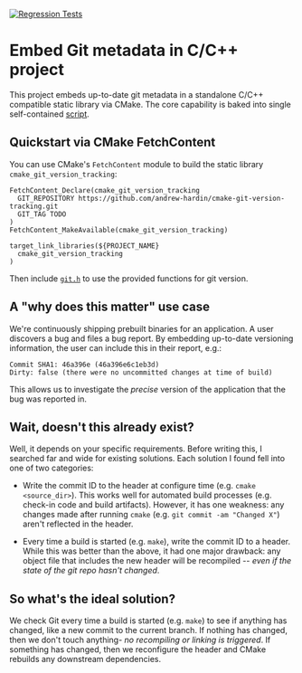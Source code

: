 [![Regression Tests](https://github.com/andrew-hardin/cmake-git-version-tracking/actions/workflows/main.yml/badge.svg)](https://github.com/andrew-hardin/cmake-git-version-tracking/actions/workflows/main.yml)
# Embed Git metadata in C/C++ project
This project embeds up-to-date git metadata in a standalone C/C++ compatible static library via CMake.
The core capability is baked into single self-contained
[script](git_watcher.cmake).

## Quickstart via CMake FetchContent
You can use CMake's `FetchContent` module to build the static library `cmake_git_version_tracking`:
```
FetchContent_Declare(cmake_git_version_tracking                   
  GIT_REPOSITORY https://github.com/andrew-hardin/cmake-git-version-tracking.git
  GIT_TAG TODO
)
FetchContent_MakeAvailable(cmake_git_version_tracking)

target_link_libraries(${PROJECT_NAME}
  cmake_git_version_tracking
)
```
Then include [`git.h`](./git.h) to use the provided functions for git version.

## A "why does this matter" use case
We're continuously shipping prebuilt binaries for an
application. A user discovers a bug and files a bug report.
By embedding up-to-date versioning information, the user
can include this in their report, e.g.:

```
Commit SHA1: 46a396e (46a396e6c1eb3d)
Dirty: false (there were no uncommitted changes at time of build)
```

This allows us to investigate the _precise_ version of the
application that the bug was reported in.

## Wait, doesn't this already exist?
Well, it depends on your specific requirements. Before writing this, I
searched far and wide for existing solutions. Each solution I found fell
into one of two categories:

- Write the commit ID to the header at configure time (e.g. `cmake <source_dir>`).
  This works well for automated build processes (e.g. check-in code and build artifacts).
  However, it has one weakness: any changes made after running `cmake`
  (e.g. `git commit -am "Changed X"`) aren't reflected in the header.

- Every time a build is started (e.g. `make`), write the commit ID to a header.
  While this was better than the above, it had one major drawback:
  any object file that includes the new header will be recompiled -- _even if the state
  of the git repo hasn't changed_.

## So what's the ideal solution?
We check Git every time a build is started (e.g. `make`) to see if anything has changed,
like a new commit to the current branch. If nothing has changed, then we don't
touch anything- _no recompiling or linking is triggered_. If something has changed, then we
reconfigure the header and CMake rebuilds any downstream dependencies.
